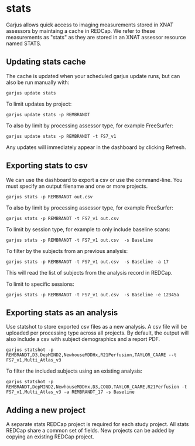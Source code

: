# stats

Garjus allows quick access to imaging measurements stored in XNAT assessors by maintaing a cache in REDCap. We refer to these measurements as "stats" as they are stored in an XNAT assessor resource named STATS.


## Updating stats cache

The cache is updated when your scheduled garjus update runs, but can also be run manually with: 

```
garjus update stats
```


To limit updates by project:

```
garjus update stats -p REMBRANDT
```


To also by limit by processing assessor type, for example FreeSurfer:

```
garjus update stats -p REMBRANDT -t FS7_v1
```



Any updates will immediately appear in the dashboard by clicking Refresh.



## Exporting stats to csv

We can use the dashboard to export a csv or use the command-line. You must specify an output filename and one or more projects.

```
garjus stats -p REMBRANDT out.csv
```


To also by limit by processing assessor type, for example FreeSurfer:

```
garjus stats -p REMBRANDT -t FS7_v1 out.csv
```


To limit by session type, for example to only include baseline scans:

```
garjus stats -p REMBRANDT -t FS7_v1 out.csv  -s Baseline
```


To filter by the subjects from an previous analysis:

```
garjus stats -p REMBRANDT -t FS7_v1 out.csv  -s Baseline -a 17
```

This will read the list of subjects from the analysis record in REDCap.


To limit to specific sessions:

```
garjus stats -p REMBRANDT -t FS7_v1 out.csv  -s Baseline -e 12345a
```



## Exporting stats as an analysis

Use statshot to store exported csv files as a new analysis. A csv file will be uploaded per processing type across all projects. By default, the output will also include a csv with subject demographics and a report PDF.

```
garjus statshot -p REMBRANDT,D3,DepMIND2,NewhouseMDDHx,R21Perfusion,TAYLOR_CAARE --t FS7_v1,Multi_Atlas_v3
```


To filter the included subjects using an existing analysis:

```
garjus statshot -p REMBRANDT,DepMIND2,NewhouseMDDHx,D3,COGD,TAYLOR_CAARE,R21Perfusion -t FS7_v1,Multi_Atlas_v3 -a REMBRANDT_17 -s Baseline
```



## Adding a new project

A separate stats REDCap project is required for each study project. All stats REDCap share a common set of fields. New projects can be added by copying an existing REDCap project. 
